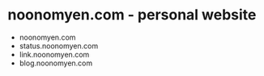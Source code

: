 # noonomyen.com - personal website

- noonomyen.com
- status.noonomyen.com
- link.noonomyen.com
- blog.noonomyen.com
